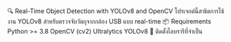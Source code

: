 🔍 Real-Time Object Detection with YOLOv8 and OpenCV
โปรเจกต์นี้สาธิตการใช้งาน YOLOv8 สำหรับตรวจจับวัตถุจากกล้อง USB แบบ real-time
📦 Requirements
Python >= 3.8
OpenCV (cv2)
Ultralytics YOLOv8
🔧 ติดตั้งไลบรารีที่จำเป็น
